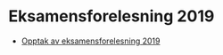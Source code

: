 # Eksamensforelesning 2019

- [Opptak av eksamensforelesning 2019](https://mediasite.ntnu.no/Mediasite/Catalog/catalogs/eksamenskurs_tdt4120_h19)
